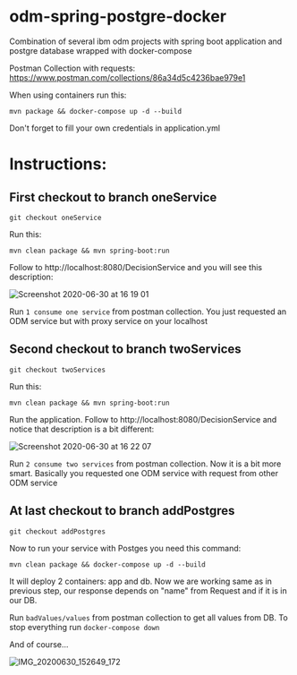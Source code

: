 # odm-spring-postgre-docker
Combination of several ibm odm projects with spring boot application and postgre database wrapped with docker-compose

Postman Collection with requests: https://www.postman.com/collections/86a34d5c4236bae979e1

When using containers run this:

```mvn package && docker-compose up -d --build```

Don't forget to fill your own credentials in application.yml

# Instructions:

## First checkout to branch oneService

```git checkout oneService```

Run this:

```mvn clean package && mvn spring-boot:run```

Follow to http://localhost:8080/DecisionService and you will see this description:

![Screenshot 2020-06-30 at 16 19 01](https://user-images.githubusercontent.com/17321542/86130933-9d761b00-baed-11ea-8ac5-399600389cd7.png)

Run ```1 consume one service``` from postman collection. You just requested an ODM service but with proxy service on your localhost

## Second checkout to branch twoServices

```git checkout twoServices```

Run this:

```mvn clean package && mvn spring-boot:run```

Run the application. Follow to http://localhost:8080/DecisionService and notice that description is a bit different:

![Screenshot 2020-06-30 at 16 22 07](https://user-images.githubusercontent.com/17321542/86131090-d9a97b80-baed-11ea-9896-0a5875099086.png)

Run ```2 consume two services``` from postman collection. Now it is a bit more smart. Basically you requested one ODM service with request from other ODM service

## At last checkout to branch addPostgres

```git checkout addPostgres```

Now to run your service with Postges you need this command:

```mvn clean package && docker-compose up -d --build```

It will deploy 2 containers: app and db. Now we are working same as in previous step, our response depends on "name" from Request and if it is in our DB.

Run ```badValues/values``` from postman collection to get all values from DB.
To stop everything run ```docker-compose down```

And of course...

![IMG_20200630_152649_172](https://user-images.githubusercontent.com/17321542/86126443-04dc9c80-bae7-11ea-9f6e-774c9789a911.jpg)
